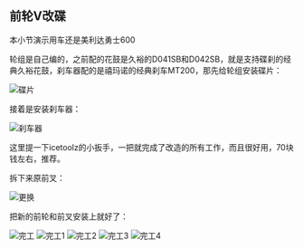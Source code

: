 ## 前轮V改碟
本小节演示用车还是美利达勇士600

轮组是自己编的，之前配的花鼓是久裕的D041SB和D042SB，就是支持碟刹的经典久裕花鼓，刹车器配的是禧玛诺的经典刹车MT200，那先给轮组安装碟片：

![碟片](../images/0-维修自行车/16-前轮V改碟/碟片.webp)

接着是安装刹车器：

![刹车器](../images/0-维修自行车/16-前轮V改碟/刹车器.webp)

这里提一下icetoolz的小扳手，一把就完成了改造的所有工作，而且很好用，70块钱左右，推荐。

拆下来原前叉：

![更换](../images/0-维修自行车/16-前轮V改碟/更换.webp)

把新的前轮和前叉安装上就好了：

![完工](../images/0-维修自行车/16-前轮V改碟/完工.webp)
![完工1](../images/0-维修自行车/16-前轮V改碟/完工1.webp)
![完工2](../images/0-维修自行车/16-前轮V改碟/完工2.webp)
![完工3](../images/0-维修自行车/16-前轮V改碟/完工3.webp)
![完工4](../images/0-维修自行车/16-前轮V改碟/完工4.webp)